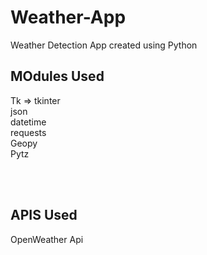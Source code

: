 # Weather-App

Weather Detection App created using Python

## MOdules Used

Tk => tkinter <br>
json <br>
datetime <br>
requests <br>
Geopy<br>
Pytz<br>

<br>
<br>

## APIS Used

OpenWeather Api <br>
